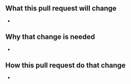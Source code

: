 ## What this pull request will change

-

## Why that change is needed

- 

## How this pull request do that change

-
